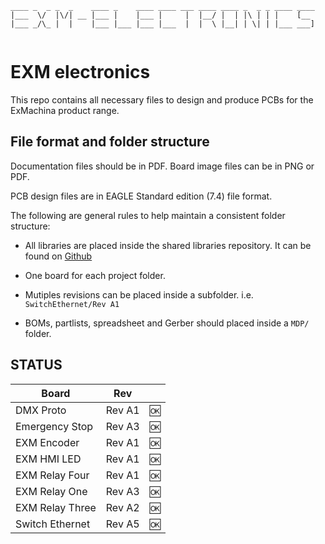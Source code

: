 ```
____ _  _ _  _    ____ _    ____ ____ ___ ____ ____ _  _ _ ____ ____ 
|___  \/  |\/| __ |___ |    |___ |     |  |__/ |  | |\ | | |    [__  
|___ _/\_ |  |    |___ |___ |___ |___  |  |  \ |__| | \| | |___ ___] 
                                                                      
```
                                                                         
                                                                         
# EXM electronics

This repo contains all necessary files to design and produce PCBs for the ExMachina product range.

## File format and folder structure

Documentation files should be in PDF. Board image files can be in PNG or PDF.

PCB design files are in EAGLE Standard edition (7.4) file format.


The following are general rules to help maintain a consistent folder structure:

* All libraries are placed inside the shared libraries repository. It can be found
  on [Github](https://github.com/exmchina-dev/eagle-resources)

* One board for each project folder.  

* Mutiples revisions can be placed inside a subfolder. i.e. `SwitchEthernet/Rev A1`

* BOMs, partlists, spreadsheet and Gerber should placed inside a `MDP/` folder.  

## STATUS
|		Board		|	Rev  |		|
|-------------------|--------|------|
|DMX Proto			| Rev A1 | :ok: |
|Emergency Stop 	| Rev A3 | :ok: |
|EXM Encoder 		| Rev A1 | :ok: |
|EXM HMI LED 		| Rev A1 | :ok: |
|EXM Relay Four		| Rev A1 | :ok: |
|EXM Relay One		| Rev A3 | :ok: |
|EXM Relay Three	| Rev A2 | :ok: |
|Switch Ethernet 	| Rev A5 | :ok: |

